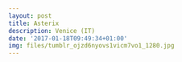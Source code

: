 ```yaml
---
layout: post
title: Asterix
description: Venice (IT)
date: '2017-01-18T09:49:34+01:00'
img: files/tumblr_ojzd6nyovs1vicm7vo1_1280.jpg
---
```

